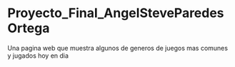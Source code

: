 # Proyecto_Final_AngelSteveParedesOrtega
Una pagina web que muestra algunos de generos de juegos mas comunes y jugados hoy en dia
